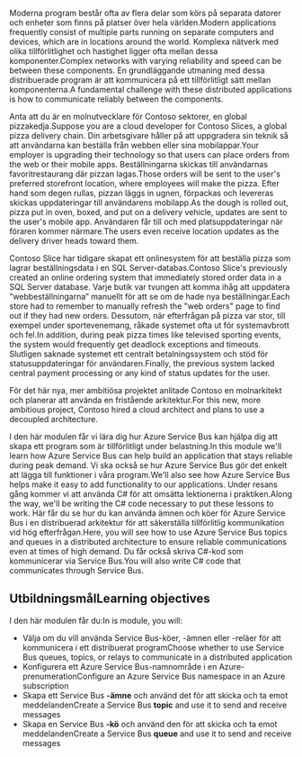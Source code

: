 <span data-ttu-id="fca64-101">Moderna program består ofta av flera delar som körs på separata datorer och enheter som finns på platser över hela världen.</span><span class="sxs-lookup"><span data-stu-id="fca64-101">Modern applications frequently consist of multiple parts running on separate computers and devices, which are in locations around the world.</span></span> <span data-ttu-id="fca64-102">Komplexa nätverk med olika tillförlitlighet och hastighet ligger ofta mellan dessa komponenter.</span><span class="sxs-lookup"><span data-stu-id="fca64-102">Complex networks with varying reliability and speed can be between these components.</span></span> <span data-ttu-id="fca64-103">En grundläggande utmaning med dessa distribuerade program är att kommunicera på ett tillförlitligt sätt mellan komponenterna.</span><span class="sxs-lookup"><span data-stu-id="fca64-103">A fundamental challenge with these distributed applications is how to communicate reliably between the components.</span></span>

<span data-ttu-id="fca64-104">Anta att du är en molnutvecklare för Contoso sektorer, en global pizzakedja.</span><span class="sxs-lookup"><span data-stu-id="fca64-104">Suppose you are a cloud developer for Contoso Slices, a global pizza delivery chain.</span></span> <span data-ttu-id="fca64-105">Din arbetsgivare håller på att uppgradera sin teknik så att användarna kan beställa från webben eller sina mobilappar.</span><span class="sxs-lookup"><span data-stu-id="fca64-105">Your employer is upgrading their technology so that users can place orders from the web or their mobile apps.</span></span> <span data-ttu-id="fca64-106">Beställningarna skickas till användarnas favoritrestaurang där pizzan lagas.</span><span class="sxs-lookup"><span data-stu-id="fca64-106">Those orders will be sent to the user's preferred storefront location, where employees will make the pizza.</span></span> <span data-ttu-id="fca64-107">Efter hand som degen rullas, pizzan läggs in ugnen, förpackas och levereras skickas uppdateringar till användarens mobilapp.</span><span class="sxs-lookup"><span data-stu-id="fca64-107">As the dough is rolled out, pizza put in oven, boxed, and put on a delivery vehicle, updates are sent to the user's mobile app.</span></span> <span data-ttu-id="fca64-108">Användaren får till och med platsuppdateringar när föraren kommer närmare.</span><span class="sxs-lookup"><span data-stu-id="fca64-108">The users even receive location updates as the delivery driver heads toward them.</span></span> 

<span data-ttu-id="fca64-109">Contoso Slice har tidigare skapat ett onlinesystem för att beställa pizza som lagrar beställningsdata i en SQL Server-databas.</span><span class="sxs-lookup"><span data-stu-id="fca64-109">Contoso Slice's previously created an online ordering system that immediately stored order data in a SQL Server database.</span></span> <span data-ttu-id="fca64-110">Varje butik var tvungen att komma ihåg att uppdatera ”webbeställningarna” manuellt för att se om de hade nya beställningar.</span><span class="sxs-lookup"><span data-stu-id="fca64-110">Each store had to remember to manually refresh the "web orders" page to find out if they had new orders.</span></span> <span data-ttu-id="fca64-111">Dessutom, när efterfrågan på pizza var stor, till exempel under sportevenemang, råkade systemet ofta ut för systemavbrott och fel.</span><span class="sxs-lookup"><span data-stu-id="fca64-111">In addition, during peak pizza times like televised sporting events, the system would frequently get deadlock exceptions and timeouts.</span></span> <span data-ttu-id="fca64-112">Slutligen saknade systemet ett centralt betalningssystem och stöd för statusuppdateringar för användaren.</span><span class="sxs-lookup"><span data-stu-id="fca64-112">Finally, the previous system lacked central payment processing or any kind of status updates for the user.</span></span>

<span data-ttu-id="fca64-113">För det här nya, mer ambitiösa projektet anlitade Contoso en molnarkitekt och planerar att använda en fristående arkitektur.</span><span class="sxs-lookup"><span data-stu-id="fca64-113">For this new, more ambitious project, Contoso hired a cloud architect and plans to use a decoupled architecture.</span></span> 

<span data-ttu-id="fca64-114">I den här modulen får vi lära dig hur Azure Service Bus kan hjälpa dig att skapa ett program som är tillförlitligt under belastning.</span><span class="sxs-lookup"><span data-stu-id="fca64-114">In this module we'll learn how Azure Service Bus can help build an application that stays reliable during peak demand.</span></span> <span data-ttu-id="fca64-115">Vi ska också se hur Azure Service Bus gör det enkelt att lägga till funktioner i våra program.</span><span class="sxs-lookup"><span data-stu-id="fca64-115">We'll also see how Azure Service Bus helps make it easy to add functionality to our applications.</span></span> <span data-ttu-id="fca64-116">Under resans gång kommer vi att använda C# för att omsätta lektionerna i praktiken.</span><span class="sxs-lookup"><span data-stu-id="fca64-116">Along the way, we'll be writing the C# code necessary to put these lessons to work.</span></span> <span data-ttu-id="fca64-117">Här får du se hur du kan använda ämnen och köer för Azure Service Bus i en distribuerad arkitektur för att säkerställa tillförlitlig kommunikation vid hög efterfrågan.</span><span class="sxs-lookup"><span data-stu-id="fca64-117">Here, you will see how to use Azure Service Bus topics and queues in a distributed architecture to ensure reliable communications even at times of high demand.</span></span> <span data-ttu-id="fca64-118">Du får också skriva C#-kod som kommunicerar via Service Bus.</span><span class="sxs-lookup"><span data-stu-id="fca64-118">You will also write C# code that communicates through Service Bus.</span></span>

## <a name="learning-objectives"></a><span data-ttu-id="fca64-119">Utbildningsmål</span><span class="sxs-lookup"><span data-stu-id="fca64-119">Learning objectives</span></span>

<span data-ttu-id="fca64-120">I den här modulen får du:</span><span class="sxs-lookup"><span data-stu-id="fca64-120">In is module, you will:</span></span>
- <span data-ttu-id="fca64-121">Välja om du vill använda Service Bus-köer, -ämnen eller -reläer för att kommunicera i ett distribuerat program</span><span class="sxs-lookup"><span data-stu-id="fca64-121">Choose whether to use Service Bus queues, topics, or relays to communicate in a distributed application</span></span>
- <span data-ttu-id="fca64-122">Konfigurera ett Azure Service Bus-namnområde i en Azure-prenumeration</span><span class="sxs-lookup"><span data-stu-id="fca64-122">Configure an Azure Service Bus namespace in an Azure subscription</span></span>
- <span data-ttu-id="fca64-123">Skapa ett Service Bus **-ämne** och använd det för att skicka och ta emot meddelanden</span><span class="sxs-lookup"><span data-stu-id="fca64-123">Create a Service Bus **topic** and use it to send and receive messages</span></span>
- <span data-ttu-id="fca64-124">Skapa en Service Bus **-kö** och använd den för att skicka och ta emot meddelanden</span><span class="sxs-lookup"><span data-stu-id="fca64-124">Create a Service Bus **queue** and use it to send and receive messages</span></span>

